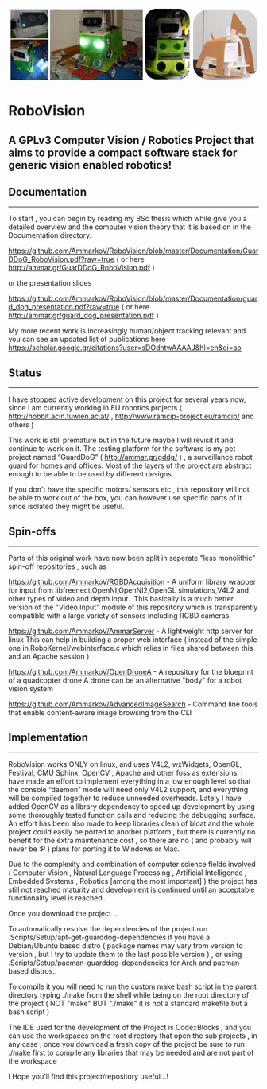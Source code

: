 ![AmmarServer](https://raw.githubusercontent.com/AmmarkoV/RoboVision/master/Documentation/gddgbanner.png)

# RoboVision
## A GPLv3 Computer Vision / Robotics Project that aims to provide a compact software stack for generic vision enabled robotics!

## Documentation
------------------------------------------------------------------ 

To start , you can begin by reading my BSc thesis which while give you a detailed overview and the computer vision theory that it is based on in the Documentation directory.  

https://github.com/AmmarkoV/RoboVision/blob/master/Documentation/GuarDDoG_RoboVision.pdf?raw=true
( or here http://ammar.gr/GuarDDoG_RoboVision.pdf ) 

or the presentation slides

https://github.com/AmmarkoV/RoboVision/blob/master/Documentation/guard_dog_presentation.pdf?raw=true
( or here http://ammar.gr/guard_dog_presentation.pdf )

My more recent work is increasingly human/object tracking relevant and you can see an updated list of publications here
https://scholar.google.gr/citations?user=sDOdhtwAAAAJ&hl=en&oi=ao 

## Status
------------------------------------------------------------------ 

I have stopped active development on this project for several years now, since I am currently working in EU robotics projects ( http://hobbit.acin.tuwien.ac.at/ , http://www.ramcip-project.eu/ramcip/ and others ) 

This work is still premature but  in the future maybe I will revisit it and continue to work on it.
The testing platform for the software is my pet project named “GuardDoG” ( http://ammar.gr/gddg/ ) , a surveillance robot guard for homes and offices. Most of the layers of the project are abstract enough to be able to be used by different designs.

If you don't have the specific motors/ sensors etc , this repository will not be able to work out of the box, you can however use specific parts of it since isolated they might be useful.


## Spin-offs
------------------------------------------------------------------ 

Parts of this original work have now been split in seperate "less monolithic" spin-off repositories , such as 

https://github.com/AmmarkoV/RGBDAcquisition - A uniform library wrapper for input from libfreenect,OpenNI,OpenNI2,OpenGL simulations,V4L2 and other types of video and depth input.. 
This basically is a much better version of the "Video Input" module of this repository which is transparently compatible with a large variety of sensors including RGBD cameras.

https://github.com/AmmarkoV/AmmarServer - A lightweight http server for linux 
This can help in building a proper web interface ( instead of the simple one in RoboKernel/webinterface.c which relies in files shared between this and an Apache session )  

https://github.com/AmmarkoV/OpenDroneA - A repository for the blueprint of a quadcopter drone
A drone can be an alternative "body" for a robot vision system 

https://github.com/AmmarkoV/AdvancedImageSearch - Command line tools that enable content-aware image browsing from the CLI

## Implementation
------------------------------------------------------------------ 

RoboVision works ONLY on linux, and uses V4L2, wxWidgets, OpenGL, Festival, CMU Sphinx, OpenCV , Apache and other foss as extensions.
I have made an effort to implement everything in a low enough level so that the console “daemon” mode will need only V4L2 support, and everything will be compiled together to reduce unneeded overheads.
Lately I have added OpenCV as a library dependency to speed up development by using some thoroughly tested function calls and reducing the debugging surface. 
An effort has been also made to keep libraries clean of bloat and the whole project could easily be ported to another platform , but there is currently no benefit for the extra maintenance cost , so there are no ( and probably will never be :P ) plans for porting it to Windows or Mac.   

Due to the complexity and combination of computer science fields involved ( Computer Vision , Natural Language Processing , Artificial Intelligence , Embedded Systems , Robotics [among the most important] ) the project has still not reached maturity and development is continued until an acceptable functionality level is reached..

Once you download the project ..

To automatically resolve the dependencies of the project run .Scripts/Setup/apt-get-guarddog-dependencies if you have a Debian/Ubuntu based distro ( package names may vary from version to version  , but I try to update them to the last possible version ) , or using .Scripts/Setup/pacman-guarddog-dependencies for Arch and pacman based distros.. 

To compile it you will need to run the custom make bash script in the parent directory typing ./make from the shell while being on the root directory of the project ( NOT "make" BUT "./make" it is not a standard makefile but a bash script  ) 

The IDE used for the development of the Project is  Code::Blocks , and you can use the workspaces on the root directory that open the sub projects , in any case , once you download a fresh copy of the project be sure to run ./make first to compile any libraries that may be needed and are not part of the workspace
 

I Hope you'll find this project/repository useful ..!
